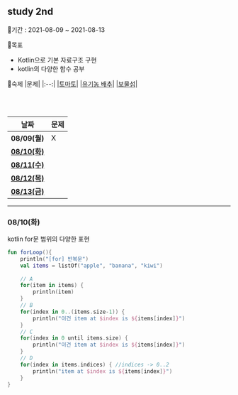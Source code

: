 ## study 2nd
   
📅기간 : 2021-08-09 ~ 2021-08-13  

🌱목표
  - Kotlin으로 기본 자료구조 구현
  - kotlin의 다양한 함수 공부

📃숙제
|문제|
|:--:|
|[토마토](https://www.acmicpc.net/problem/7576)|
|[유기농 배추](https://www.acmicpc.net/problem/1012)|
|[보물섬](https://www.acmicpc.net/problem/2589)|
   
<br /><br />
   
|날짜|문제|
|:--:|:---|
|**08/09(월)**| X |
|[**08/10(화)**](#0810화)||
|[**08/11(수)**]()||
|[**08/12(목)**]()||
|[**08/13(금)**]()||

   *   *   *
   
### 08/10(화)
kotlin for문 범위의 다양한 표현
```kotlin
fun forLoop(){
    println("[for] 반복문")
    val items = listOf("apple", "banana", "kiwi")
    
    // A
    for(item in items) {
        println(item)
    }
    // B
    for(index in 0..(items.size-1)) {
        println("이건 item at $index is ${items[index]}")
    }
    // C
    for(index in 0 until items.size) {
        println("이건 item at $index is ${items[index]}")
    }
    // D
    for(index in items.indices) { //indices -> 0..2
        println("item at $index is ${items[index]}")
    }
}
```
